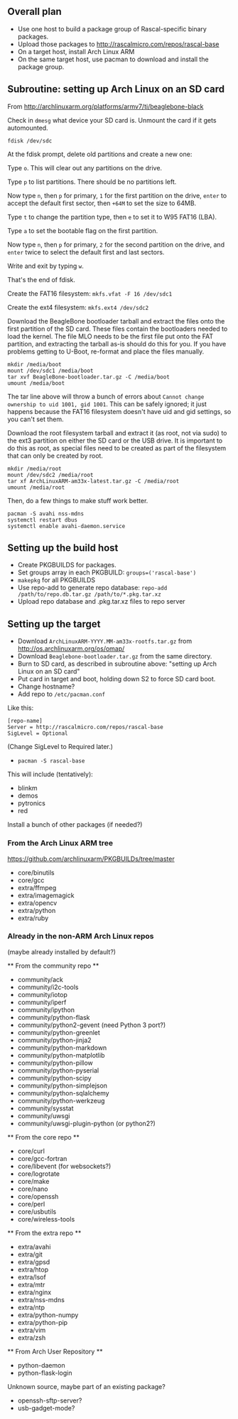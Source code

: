 ## Overall plan ##

* Use one host to build a package group of Rascal-specific binary packages.
* Upload those packages to http://rascalmicro.com/repos/rascal-base
* On a target host, install Arch Linux ARM
* On the same target host, use pacman to download and install the package group.

## Subroutine: setting up Arch Linux on an SD card ##

From http://archlinuxarm.org/platforms/armv7/ti/beaglebone-black

Check in `dmesg` what device your SD card is. Unmount the card if it gets automounted.

    fdisk /dev/sdc

At the fdisk prompt, delete old partitions and create a new one:

Type `o`. This will clear out any partitions on the drive.

Type `p` to list partitions. There should be no partitions left.

Now type `n`, then `p` for primary, `1` for the first partition on the drive, `enter` to accept the default first sector, then `+64M` to set the size to 64MB.

Type `t` to change the partition type, then `e` to set it to W95 FAT16 (LBA).

Type `a` to set the bootable flag on the first partition.

Now type `n`, then `p` for primary, `2` for the second partition on the drive, and `enter` twice to select the default first and last sectors.

Write and exit by typing `w`.

That's the end of fdisk.

Create the FAT16 filesystem: `mkfs.vfat -F 16 /dev/sdc1`

Create the ext4 filesystem: `mkfs.ext4 /dev/sdc2`

Download the BeagleBone bootloader tarball and extract the files onto the first partition of the SD card. These files contain the bootloaders needed to load the kernel. The file MLO needs to be the first file put onto the FAT partition, and extracting the tarball as-is should do this for you. If you have problems getting to U-Boot, re-format and place the files manually.

    mkdir /media/boot
    mount /dev/sdc1 /media/boot
    tar xvf BeagleBone-bootloader.tar.gz -C /media/boot
    umount /media/boot

The tar line above will throw a bunch of errors about `Cannot change ownership to uid 1001, gid 1001`. This can be safely ignored; it just happens because the FAT16 filesystem doesn't have uid and gid settings, so you can't set them.
    
Download the root filesystem tarball and extract it (as root, not via sudo) to the ext3 partition on either the SD card or the USB drive. It is important to do this as root, as special files need to be created as part of the filesystem that can only be created by root.

    mkdir /media/root
    mount /dev/sdc2 /media/root
    tar xf ArchLinuxARM-am33x-latest.tar.gz -C /media/root
    umount /media/root

Then, do a few things to make stuff work better.

    pacman -S avahi nss-mdns
    systemctl restart dbus
    systemctl enable avahi-daemon.service

## Setting up the build host ##

* Create PKGBUILDS for packages.
* Set groups array in each PKGBUILD: `groups=('rascal-base')`
* `makepkg` for all PKGBUILDS
* Use repo-add to generate repo database: `repo-add /path/to/repo.db.tar.gz /path/to/*.pkg.tar.xz`
* Upload repo database and .pkg.tar.xz files to repo server

## Setting up the target ##

* Download `ArchLinuxARM-YYYY.MM-am33x-rootfs.tar.gz` from http://os.archlinuxarm.org/os/omap/
* Download `Beaglebone-bootloader.tar.gz` from the same directory.
* Burn to SD card, as described in subroutine above: "setting up Arch Linux on an SD card" 
* Put card in target and boot, holding down S2 to force SD card boot.
* Change hostname?
* Add repo to `/etc/pacman.conf`

Like this:

    [repo-name]
    Server = http://rascalmicro.com/repos/rascal-base
    SigLevel = Optional

(Change SigLevel to Required later.)

* `pacman -S rascal-base`

This will include (tentatively):
* blinkm
* demos
* pytronics
* red

Install a bunch of other packages (if needed?)

### From the Arch Linux ARM tree ###

https://github.com/archlinuxarm/PKGBUILDs/tree/master

* core/binutils
* core/gcc
* extra/ffmpeg
* extra/imagemagick
* extra/opencv
* extra/python
* extra/ruby
 
### Already in the non-ARM Arch Linux repos ###
(maybe already installed by default?)

** From the community repo **
* community/ack
* community/i2c-tools
* community/iotop
* community/iperf
* community/ipython
* community/python-flask
* community/python2-gevent (need Python 3 port?)
* community/python-greenlet
* community/python-jinja2
* community/python-markdown
* community/python-matplotlib
* community/python-pillow
* community/python-pyserial
* community/python-scipy
* community/python-simplejson
* community/python-sqlalchemy
* community/python-werkzeug
* community/sysstat
* community/uwsgi
* community/uwsgi-plugin-python (or python2?)

** From the core repo **
* core/curl
* core/gcc-fortran
* core/libevent (for websockets?)
* core/logrotate
* core/make
* core/nano
* core/openssh
* core/perl
* core/usbutils
* core/wireless-tools

** From the extra repo **
* extra/avahi
* extra/git
* extra/gpsd
* extra/htop
* extra/lsof
* extra/mtr
* extra/nginx
* extra/nss-mdns
* extra/ntp
* extra/python-numpy
* extra/python-pip
* extra/vim
* extra/zsh

** From Arch User Repository **
* python-daemon
* python-flask-login

Unknown source, maybe part of an existing package?

* openssh-sftp-server?
* usb-gadget-mode?
